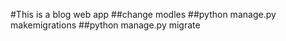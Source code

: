 #This is a blog web app
##change modles
##python manage.py makemigrations
##python manage.py migrate


